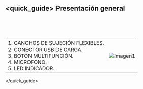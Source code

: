 ## <quick_guide> Presentación general
<br><br><br>

|  |  | 
|:-------|:-------|
|1. GANCHOS DE SUJECIÓN FLEXIBLES. <br> 2.	CONECTOR USB DE CARGA. <br> 3.	BOTÓN MULTIFUNCIÓN. <br> 4.	MICROFONO. <br> 5. LED INDICADOR.	|![Imagen1](http://static.energysistem.com/images/manuals/42776/590324a35c76b.jpg)| 
</quick_guide>
